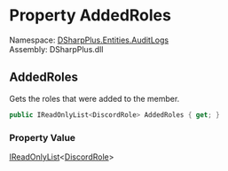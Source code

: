 # Property AddedRoles

Namespace: [DSharpPlus.Entities.AuditLogs](DSharpPlus.Entities.AuditLogs.md)  
Assembly: DSharpPlus.dll

## <a id="DSharpPlus_Entities_AuditLogs_DiscordAuditLogMemberUpdateEntry_AddedRoles"></a>AddedRoles

Gets the roles that were added to the member.

```csharp
public IReadOnlyList<DiscordRole> AddedRoles { get; }
```

### Property Value

[IReadOnlyList](https://learn.microsoft.com/dotnet/api/system.collections.generic.ireadonlylist\-1)<[DiscordRole](DSharpPlus.Entities.DiscordRole.md)\>

